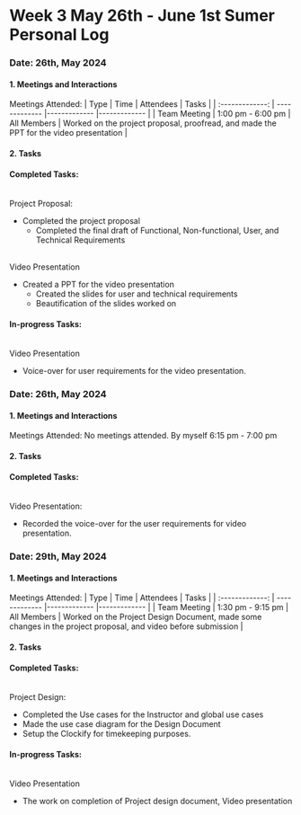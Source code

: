 # Week 3 May 26th - June 1st Sumer Personal Log


### Date: 26th, May 2024

#### 1. Meetings and Interactions
Meetings Attended:
| Type | Time | Attendees | Tasks |
| :-------------: | ------------- |------------- |------------- |
| Team Meeting | 1:00 pm - 6:00 pm | All Members | Worked on the project proposal, proofread, and made the PPT for the video presentation |


#### 2. Tasks
#### Completed Tasks:

<br>Project Proposal: 
  
- Completed the project proposal
	- Completed the final draft of Functional, Non-functional, User, and Technical Requirements
   
<br> Video Presentation
- Created a PPT for the video presentation
	- Created the slides for user and technical requirements
 	- Beautification of the slides worked on
  
#### In-progress Tasks:
<br> Video Presentation
- Voice-over for user requirements for the video presentation.



### Date: 26th, May 2024

#### 1. Meetings and Interactions
Meetings Attended:
No meetings attended. 
By myself 6:15 pm  - 7:00 pm

#### 2. Tasks

#### Completed Tasks:

<br>Video Presentation: 
- Recorded the voice-over for the user requirements for video presentation.



### Date: 29th, May 2024


#### 1. Meetings and Interactions
Meetings Attended:
| Type | Time | Attendees | Tasks |
| :-------------: | ------------- |------------- |------------- |
| Team Meeting | 1:30 pm - 9:15 pm | All Members | Worked on the Project Design Document, made some changes in the project proposal, and video before submission |


#### 2. Tasks
#### Completed Tasks:

<br>Project Design: 
  
- Completed the Use cases for the Instructor and global use cases
- Made the use case diagram for the Design Document
- Setup the Clockify for timekeeping purposes.
   

  
#### In-progress Tasks:
<br> Video Presentation
- The work on completion of Project design document, Video presentation
